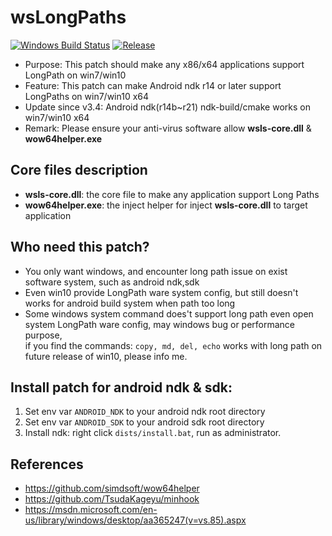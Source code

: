# wsLongPaths

[![Windows Build Status](https://ci.appveyor.com/api/projects/status/nko8ulow8tcftuvp/branch/master?svg=true)](https://ci.appveyor.com/project/halx99/wslongpaths)
[![Release](https://img.shields.io/badge/release-v3.4-blue.svg)](https://github.com/simdsoft/wsLongPaths/releases)

* Purpose: This patch should make any x86/x64 applications support LongPath on win7/win10
* Feature: This patch can make Android ndk r14 or later support LongPaths on win7/win10 x64
* Update since v3.4: Android ndk(r14b~r21) ndk-build/cmake works on win7/win10 x64
* Remark: Please ensure your anti-virus software allow **wsls-core.dll** & **wow64helper.exe**

## Core files description
* **wsls-core.dll**: the core file to make any application support Long Paths
* **wow64helper.exe**: the inject helper for inject **wsls-core.dll** to target application

## Who need this patch?
* You only want windows, and encounter long path issue on exist software system, such as android ndk,sdk
* Even win10 provide LongPath ware system config, but still doesn't works for android build system when path too long
* Some windows system command does't support long path even open system LongPath ware config, may windows bug or performance purpose,  
if you find the commands: ```copy, md, del, echo``` works with long path on future release of win10, please info me.
  
## Install patch for android ndk & sdk:  
1. Set env var ```ANDROID_NDK``` to your android ndk root directory  
2. Set env var ```ANDROID_SDK``` to your android sdk root directory  
3. Install ndk: right click ```dists/install.bat```, run as administrator.  

## References
* https://github.com/simdsoft/wow64helper
* https://github.com/TsudaKageyu/minhook
* https://msdn.microsoft.com/en-us/library/windows/desktop/aa365247(v=vs.85).aspx
